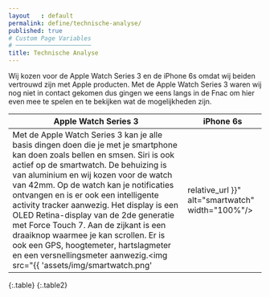 ```yaml
---
layout   : default
permalink: define/technische-analyse/
published: true
# Custom Page Variables
# ─────────────────────
title: Technische Analyse
---
```

Wij kozen voor de Apple Watch Series 3 en de iPhone 6s omdat wij beiden vertrouwd zijn met Apple producten. Met de Apple Watch Series 3 waren wij nog niet in contact gekomen dus gingen we eens langs in de Fnac om hier even mee te spelen en te bekijken wat de mogelijkheden zijn.


|Apple Watch Series 3      |iPhone 6s      |     
| ------------- |-------------|
|Met de Apple Watch Series 3 kan je alle basis dingen doen die je met je smartphone kan doen zoals bellen en smsen. Siri is ook actief op de smartwatch. De behuizing is van aluminium en wij kozen voor de watch van 42mm. Op de watch kan je notificaties ontvangen en is er ook een intelligente activity tracker aanwezig. Het display is een OLED Retina-display van de 2de generatie met Force Touch 7. Aan de zijkant is een draaiknop waarmee je kan scrollen. Er is ook een GPS, hoogtemeter, hartslagmeter en een versnellingsmeter aanwezig.<img src="{{ 'assets/img/smartwatch.png' | relative_url }}" alt="smartwatch" width="100%"/>| De iPhone 6s heeft een Retina HD display van 4.7 inch. Vanbinnen bevindt zich een A9-chip met 64-bits architectuur en een geïntegreerde M9-bewegingscoprocessor. De camera is er een van 12-MP met geotagging voor foto’s. Je kan de iPhone 6s ontgrendelen door gebruik te maken van de vingerafdruksensor, die geïntegreerd zit in de thuisknop. Ook nog interessant om te weten voor ons is dat deze iPhone iBeacon heeft voor microlocatie-toepassingen.  <img class="foto_iphone" src="{{ 'assets/img/iphone6.png' | relative_url }}" alt="iphone"/>|
{:.table}
{:.table2}


